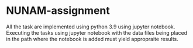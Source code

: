 # NUNAM-assignment
All the task are implemented using python 3.9 using jupyter notebook.
Executing the tasks using jupyter notebook with the data files being placed in the path where the notebook is added must yield appropraite results.
